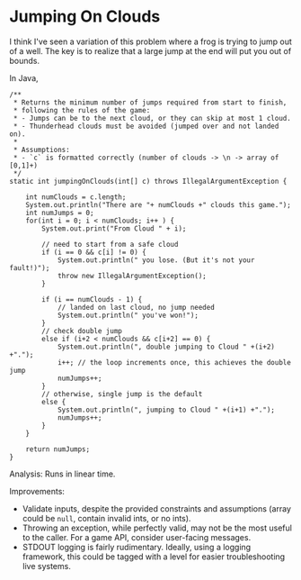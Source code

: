 # Jumping On Clouds
I think I've seen a variation of this problem where a frog is trying to jump out of a well. The key is to realize that a large jump at the end will put you out of bounds.

In Java,
```
/**
 * Returns the minimum number of jumps required from start to finish,
 * following the rules of the game:
 * - Jumps can be to the next cloud, or they can skip at most 1 cloud.
 * - Thunderhead clouds must be avoided (jumped over and not landed on).
 * 
 * Assumptions:
 * - `c` is formatted correctly (number of clouds -> \n -> array of [0,1]+)
 */
static int jumpingOnClouds(int[] c) throws IllegalArgumentException {

    int numClouds = c.length;
    System.out.println("There are "+ numClouds +" clouds this game.");
    int numJumps = 0;
    for(int i = 0; i < numClouds; i++ ) {
        System.out.print("From Cloud " + i);

        // need to start from a safe cloud
        if (i == 0 && c[i] != 0) {
            System.out.println(" you lose. (But it's not your fault!)");
            throw new IllegalArgumentException();
        }

        if (i == numClouds - 1) {
            // landed on last cloud, no jump needed
            System.out.println(" you've won!");
        }
        // check double jump
        else if (i+2 < numClouds && c[i+2] == 0) {
            System.out.println(", double jumping to Cloud " +(i+2) +".");
            i++; // the loop increments once, this achieves the double jump
            numJumps++;
        }
        // otherwise, single jump is the default
        else {
            System.out.println(", jumping to Cloud " +(i+1) +".");
            numJumps++;
        }
    }

    return numJumps;
}
```

Analysis: Runs in linear time.

Improvements: 
- Validate inputs, despite the provided constraints and assumptions (array could be `null`, contain invalid ints, or no ints).
- Throwing an exception, while perfectly valid, may not be the most useful to the caller. For a game API, consider user-facing messages.
- STDOUT logging is fairly rudimentary. Ideally, using a logging framework, this could be tagged with a level for easier troubleshooting live systems.

